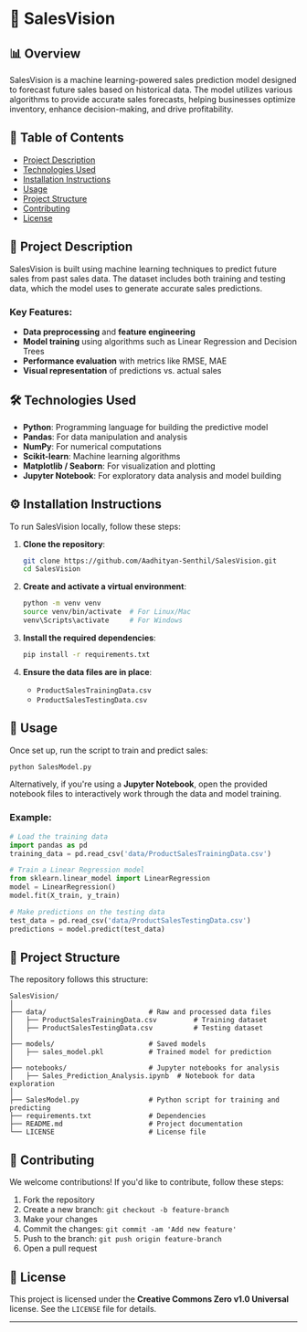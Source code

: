 # 🌟 **SalesVision**

## 📊 **Overview**
SalesVision is a machine learning-powered sales prediction model designed to forecast future sales based on historical data. The model utilizes various algorithms to provide accurate sales forecasts, helping businesses optimize inventory, enhance decision-making, and drive profitability.

## 📑 **Table of Contents**
- [Project Description](#project-description)
- [Technologies Used](#technologies-used)
- [Installation Instructions](#installation-instructions)
- [Usage](#usage)
- [Project Structure](#project-structure)
- [Contributing](#contributing)
- [License](#license)

## 📝 **Project Description**
SalesVision is built using machine learning techniques to predict future sales from past sales data. The dataset includes both training and testing data, which the model uses to generate accurate sales predictions.

### **Key Features:**
- **Data preprocessing** and **feature engineering**
- **Model training** using algorithms such as Linear Regression and Decision Trees
- **Performance evaluation** with metrics like RMSE, MAE
- **Visual representation** of predictions vs. actual sales

## 🛠️ **Technologies Used**
- **Python**: Programming language for building the predictive model
- **Pandas**: For data manipulation and analysis
- **NumPy**: For numerical computations
- **Scikit-learn**: Machine learning algorithms
- **Matplotlib / Seaborn**: For visualization and plotting
- **Jupyter Notebook**: For exploratory data analysis and model building

## ⚙️ **Installation Instructions**
To run SalesVision locally, follow these steps:

1. **Clone the repository**:
   ```bash
   git clone https://github.com/Aadhityan-Senthil/SalesVision.git
   cd SalesVision
   ```

2. **Create and activate a virtual environment**:
   ```bash
   python -m venv venv
   source venv/bin/activate  # For Linux/Mac
   venv\Scripts\activate     # For Windows
   ```

3. **Install the required dependencies**:
   ```bash
   pip install -r requirements.txt
   ```

4. **Ensure the data files are in place**:
   - `ProductSalesTrainingData.csv`
   - `ProductSalesTestingData.csv`

## 🚀 **Usage**
Once set up, run the script to train and predict sales:

```bash
python SalesModel.py
```

Alternatively, if you're using a **Jupyter Notebook**, open the provided notebook files to interactively work through the data and model training.

### **Example:**

```python
# Load the training data
import pandas as pd
training_data = pd.read_csv('data/ProductSalesTrainingData.csv')

# Train a Linear Regression model
from sklearn.linear_model import LinearRegression
model = LinearRegression()
model.fit(X_train, y_train)

# Make predictions on the testing data
test_data = pd.read_csv('data/ProductSalesTestingData.csv')
predictions = model.predict(test_data)
```

## 📂 **Project Structure**
The repository follows this structure:

```
SalesVision/
│
├── data/                         # Raw and processed data files
│   ├── ProductSalesTrainingData.csv         # Training dataset
│   ├── ProductSalesTestingData.csv          # Testing dataset
│
├── models/                       # Saved models
│   ├── sales_model.pkl           # Trained model for prediction
│
├── notebooks/                    # Jupyter notebooks for analysis
│   ├── Sales_Prediction_Analysis.ipynb  # Notebook for data exploration
│
├── SalesModel.py                 # Python script for training and predicting
├── requirements.txt              # Dependencies
├── README.md                     # Project documentation
└── LICENSE                       # License file
```

## 🤝 **Contributing**
We welcome contributions! If you'd like to contribute, follow these steps:

1. Fork the repository
2. Create a new branch: `git checkout -b feature-branch`
3. Make your changes
4. Commit the changes: `git commit -am 'Add new feature'`
5. Push to the branch: `git push origin feature-branch`
6. Open a pull request

## 📜 **License**
This project is licensed under the **Creative Commons Zero v1.0 Universal** license. See the `LICENSE` file for details.

---
